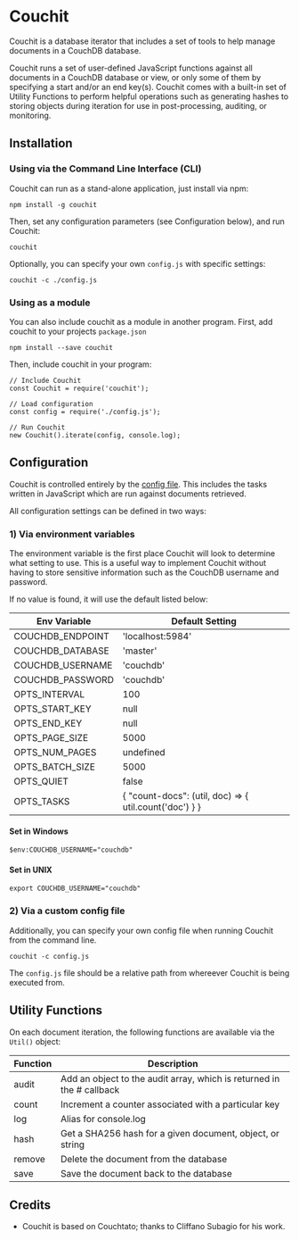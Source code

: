Couchit
=======

Couchit is a database iterator that includes a set of tools to help manage documents in a CouchDB database.

Couchit runs a set of user-defined JavaScript functions against all documents in a CouchDB database or view, or only some of them by specifying a start and/or an end key(s). Couchit comes with a built-in set of Utility Functions to perform helpful operations such as generating hashes to storing objects during iteration for use in post-processing, auditing, or monitoring.

Installation
------------

### Using via the Command Line Interface (CLI)

Couchit can run as a stand-alone application, just install via npm:

    npm install -g couchit

Then, set any configuration parameters (see Configuration below), and run Couchit:

    couchit

Optionally, you can specify your own `config.js` with specific settings:

    couchit -c ./config.js

### Using as a module

You can also include couchit as a module in another program. First, add couchit to your projects `package.json`

    npm install --save couchit

Then, include couchit in your program:

    // Include Couchit
    const Couchit = require('couchit');

    // Load configuration
    const config = require('./config.js');

    // Run Couchit
    new Couchit().iterate(config, console.log);

Configuration
-------------

Couchit is controlled entirely by the [config file](./lib/config.js). This includes the tasks written in JavaScript which are run against documents retrieved.

All configuration settings can be defined in two ways:

### 1) Via environment variables

The environment variable is the first place Couchit will look to determine what setting to use. This is a useful way to implement Couchit without having to store sensitive information such as the CouchDB username and password.

If no value is found, it will use the default listed below:

| Env Variable     | Default Setting  |
| ---------------- | ---------------- |
| COUCHDB_ENDPOINT | 'localhost:5984' |
| COUCHDB_DATABASE | 'master' |
| COUCHDB_USERNAME | 'couchdb' |
| COUCHDB_PASSWORD | 'couchdb' |
| OPTS_INTERVAL | 100 |
| OPTS_START_KEY | null |
| OPTS_END_KEY | null |
| OPTS_PAGE_SIZE | 5000 |
| OPTS_NUM_PAGES | undefined |
| OPTS_BATCH_SIZE | 5000 |
| OPTS_QUIET | false |
| OPTS_TASKS | { "count-docs": (util, doc) => { util.count('doc') } } |

#### Set in Windows

    $env:COUCHDB_USERNAME="couchdb"

#### Set in UNIX

    export COUCHDB_USERNAME="couchdb"

### 2) Via a custom config file

Additionally, you can specify your own config file when running Couchit from the command line.

    couchit -c config.js

The `config.js` file should be a relative path from whereever Couchit is being executed from.

Utility Functions
-----------------

On each document iteration, the following functions are available via the `Util()` object:

| Function | Description   |
| -------- | ------------- |
| audit    | Add an object to the audit array, which is returned in the # callback |
| count    | Increment a counter associated with a particular key |
| log      | Alias for console.log |
| hash     | Get a SHA256 hash for a given document, object, or string |
| remove   | Delete the document from the database |
| save     | Save the document back to the database |

Credits
-------

- Couchit is based on Couchtato; thanks to Cliffano Subagio for his work.
